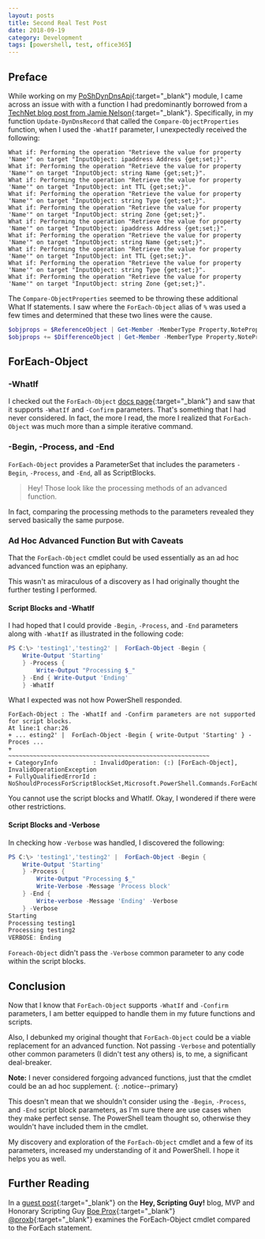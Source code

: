 ```yaml
---
layout: posts
title: Second Real Test Post
date: 2018-09-19
category: Development
tags: [powershell, test, office365]
---
```



## Preface

While working on my [PoShDynDnsApi](https://github.com/thedavecarroll/PoShDynDnsApi){:target="_blank"} module, I came across an issue with
with a function I had predominantly borrowed from a [TechNet blog post from Jamie Nelson](https://blogs.technet.microsoft.com/janesays/2017/04/25/compare-all-properties-of-two-objects-in-windows-powershell/){:target="_blank"}.
Specifically, in my function `Update-DynDnsRecord` that called the `Compare-ObjectProperties` function, when I used the
`-WhatIf` parameter, I unexpectedly received the following:

```console
What if: Performing the operation "Retrieve the value for property 'Name'" on target "InputObject: ipaddress Address {get;set;}".
What if: Performing the operation "Retrieve the value for property 'Name'" on target "InputObject: string Name {get;set;}".
What if: Performing the operation "Retrieve the value for property 'Name'" on target "InputObject: int TTL {get;set;}".
What if: Performing the operation "Retrieve the value for property 'Name'" on target "InputObject: string Type {get;set;}".
What if: Performing the operation "Retrieve the value for property 'Name'" on target "InputObject: string Zone {get;set;}".
What if: Performing the operation "Retrieve the value for property 'Name'" on target "InputObject: ipaddress Address {get;set;}".
What if: Performing the operation "Retrieve the value for property 'Name'" on target "InputObject: string Name {get;set;}".
What if: Performing the operation "Retrieve the value for property 'Name'" on target "InputObject: int TTL {get;set;}".
What if: Performing the operation "Retrieve the value for property 'Name'" on target "InputObject: string Type {get;set;}".
What if: Performing the operation "Retrieve the value for property 'Name'" on target "InputObject: string Zone {get;set;}".
```

The `Compare-ObjectProperties` seemed to be throwing these additional What If statements. I saw where the `ForEach-Object`
alias of `%` was used a few times and determined that these two lines were the cause.

```powershell
$objprops = $ReferenceObject | Get-Member -MemberType Property,NoteProperty | % Name
$objprops += $DifferenceObject | Get-Member -MemberType Property,NoteProperty | % Name
```

## ForEach-Object

### -WhatIf

I checked out the `ForEach-Object` [docs page](https://docs.microsoft.com/en-us/powershell/module/microsoft.powershell.core/foreach-object?view=powershell-5.1){:target="_blank"}
and saw that it supports `-WhatIf` and `-Confirm` parameters. That's something that I had never considered. In fact, the
more I read, the more I realized that `ForEach-Object` was much more than a simple iterative command.

### -Begin, -Process, and -End

`ForEach-Object` provides a ParameterSet that includes the parameters `-Begin`, `-Process`, and `-End`, all as ScriptBlocks.

>Hey! Those look like the processing methods of an advanced function.

In fact, comparing the processing methods to the parameters revealed they served basically the same purpose.

### Ad Hoc Advanced Function But with Caveats

That the `ForEach-Object` cmdlet could be used essentially as an ad hoc advanced function was an epiphany.

This wasn't as miraculous of a discovery as I had originally thought the further testing I performed.

#### Script Blocks and -WhatIf

I had hoped that I could provide `-Begin`, `-Process`, and `-End` parameters along with `-WhatIf` as illustrated in the
following code:

```powershell
PS C:\> 'testing1','testing2' |  ForEach-Object -Begin {
    Write-Output 'Starting'
    } -Process {
        Write-Output "Processing $_"
    } -End { Write-Output 'Ending'
    } -WhatIf
```

What I expected was not how PowerShell responded.

```console
ForEach-Object : The -WhatIf and -Confirm parameters are not supported for script blocks.
At line:1 char:26
+ ... esting2' |  ForEach-Object -Begin { write-Output 'Starting' } -Proces ...
+                 ~~~~~~~~~~~~~~~~~~~~~~~~~~~~~~~~~~~~~~~~~~~~~~~~~~~~~~~~~
+ CategoryInfo          : InvalidOperation: (:) [ForEach-Object], InvalidOperationException
+ FullyQualifiedErrorId : NoShouldProcessForScriptBlockSet,Microsoft.PowerShell.Commands.ForEachObjectCommand
```

You cannot use the script blocks and WhatIf. Okay, I wondered if there were other restrictions.

#### Script Blocks and -Verbose

In checking how `-Verbose` was handled, I discovered the following:

```powershell
PS C:\> 'testing1','testing2' |  ForEach-Object -Begin {
    Write-Output 'Starting'
    } -Process {
        Write-Output "Processing $_"
        Write-Verbose -Message 'Process block'
    } -End {
        Write-verbose -Message 'Ending' -Verbose
    } -Verbose
Starting
Processing testing1
Processing testing2
VERBOSE: Ending
```

`Foreach-Object` didn't pass the `-Verbose` common parameter to any code within the script blocks.

## Conclusion

Now that I know that `ForEach-Object` supports `-WhatIf` and `-Confirm` parameters, I am better equipped to handle them
in my future functions and scripts.

Also, I debunked my original thought that `ForEach-Object` could be a viable replacement for an advanced function.  Not
passing `-Verbose` and potentially other common parameters (I didn't test any others) is, to me, a significant
deal-breaker.

**Note:** I never considered forgoing advanced functions, just that the cmdlet could be an ad hoc supplement.
{: .notice--primary}

This doesn't mean that we shouldn't consider using the `-Begin`, `-Process`, and `-End` script block parameters, as I'm
sure there are use cases when they make perfect sense. The PowerShell team thought so, otherwise they wouldn't have
included them in the cmdlet.

My discovery and exploration of the `ForEach-Object` cmdlet and a few of its parameters, increased my understanding of it
and PowerShell. I hope it helps you as well.

## Further Reading

In a [guest post](https://blogs.technet.microsoft.com/heyscriptingguy/2014/07/08/getting-to-know-foreach-and-foreach-object/){:target="_blank"}
on the __Hey, Scripting Guy!__ blog, MVP and Honorary Scripting Guy [Boe Prox](https://learn-powershell.net/){:target="_blank"} [@proxb](https://twitter.com/proxb){:target="_blank"} examines the ForEach-Object cmdlet compared to the ForEach statement.
